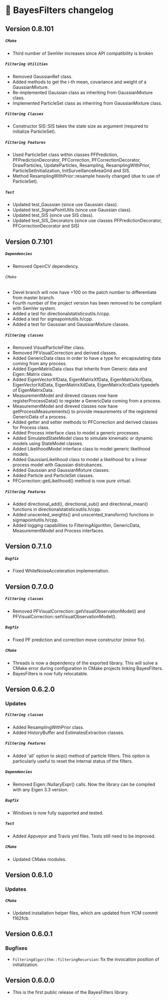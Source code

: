 # 📜 BayesFilters changelog

## Version 0.8.101
##### `CMake`
 - Third number of SemVer increases since API compatibility is broken

##### `Filtering Utilities`
 - Removed GaussianRef class.
 - Added methods to get the i-th mean, covariance and weight of a GaussianMixture.
 - Re-implemented Gaussian class as inheriting from GaussianMixture class.
 - Implemented ParticleSet class as inheriring from GaussianMixture class.

##### `Filtering Classes`
 - Constructor SIS::SIS takes the state size as argument (required to initialize ParticleSet).

##### `Filtering Features`
 - Used ParticleSet class within classes PFPrediction, PFPredictionDecorator, PFCorrection, PFCorrectionDecorator, DrawParticles, UpdateParticles, Resampling, ResamplingWithPrior, ParticleSetInitialization, InitSurveillanceAreaGrid and SIS.
 - Method ResamplingWithPrior::resample heavily changed (due to use of ParticleSet).

##### `Test`
 - Updated test_Gaussian (since use Gaussian class).
 - Updated test_SigmaPointUtils (since use Gaussian class).
 - Updated test_SIS (since use SIS class).
 - Updated test_SIS_Decorators (since use classes PFPredictionDecorator, PFCorrectionDecorator and SIS)

## Version 0.7.101
##### `Dependencies`
 - Removed OpenCV dependency.

###### `CMake`
 - Devel branch will now have +100 on the patch number to differentiate from master branch.
 - Fourth number of the project version has been removed to be compliant with SemVer system.
 - Added a test for directionalstatisticsutils.h/cpp.
 - Added a test for sigmapointutils.h/cpp.
 - Added a test for Gaussian and GaussianMixture classes.

##### `Filtering classes`
 - Removed VisualParticleFilter class.
 - Removed PFVisualCorrection and derived classes.
 - Added GenericData class in order to have a type for encapsulating data coming from any process.
 - Added EigenMatrixData class that inherits from Generic data and Eigen::Matrix class.
 - Added EigenVectorXfData, EigenMatrixXfData, EigenMatrixXcfData, EigenVectorXdData, EigenMatrixXdData, EigenMatrixXcdData typedefs of EigenMatrixData.
 - MeasurementModel and direved classes now have registerProcessData() to register a GenericData coming from a process.
 - MeasurementModel and direved classes now have getProcessMeasurements() to provide meaurements of the registered GenericData of a process.
 - Added getter and setter methods to PFCorrection and derived classes for Process class.
 - Added Process interface class to model a generic processes.
 - Added SimulatedStateModel class to simulate kinematic or dynamic models using StateModel classes.
 - Added LikelihoodModel interface class to model generic likelihood models.
 - Added GaussianLikelihood class to model a likelihood for a linear process model with Gaussian distrubances.
 - Added Gaussian and GaussianMixture classes.
 - Added Particle and ParticleSet classes.
 - PFCorrection::getLikelihood() method is now pure virtual.

##### `Filtering Features`
 - Added directional_add(), directional_sub() and directional_mean() functions in directionalstatisticsutils.h/cpp.
 - Added unscented_weights() and unscented_transform() functions in sigmapointutils.h/cpp.
 - Added logging capabilities to FilteringAlgorithm, GenericData, MeasurementModel and Process interfaces.


## Version 0.7.1.0
##### `Bugfix`
 - Fixed WhiteNoiseAcceleration implementation.


## Version 0.7.0.0
##### `Filtering classes`
 - Removed PFVisualCorrection::getVisualObservationModel() and PFVisualCorrection::setVisualObservationModel().

##### `Bugfix`
 - Fixed PF prediction and correction move constructor (minor fix).

##### `CMake`
 - Threads is now a dependency of the exported library. This will solve a CMake error during configuration in CMake projects linking BayesFilters.
 - BayesFilters is now fully relocatable.


## Version 0.6.2.0
### Updates
##### `Filtering classes`
 - Added ResamplingWithPrior class.
 - Added HistoryBuffer and EstimatesExtraction classes.

##### `Filtering Features`
 - Added 'all' option to skip() method of particle filters. This option is particularly useful to reset the internal status of the filters.

##### `Dependencies`
 - Removed Eigen::NullaryExpr() calls. Now the library can be compiled with any Eigen 3.3 version.

##### `Bugfix`
 - Windows is now fully supported and tested.

##### `Test`
 - Added Appveyor and Travis yml files. Tests still need to be improved.

##### `CMake`
 - Updated CMake modules.


## Version 0.6.1.0
### Updates
##### `CMake`
 - Updated installation helper files, which are updated from YCM commit f162fcb.


## Version 0.6.0.1
### Bugfixes
 - `FilteringAlgorithm::filteringRecursion`: fix the invocation position of initialization.

## Version 0.6.0.0
 - This is the first public release of the BayesFilters library.
